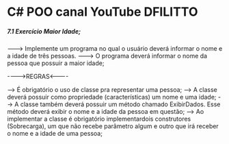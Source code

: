 # C# POO canal YouTube DFILITTO 

##### 7.1 Exercício Maior Idade;

---> Implemente um programa no qual o usuário deverá informar o nome e a idade de três pessoas.
---> O programa deverá informar o nome da pessoa que possuir a maior idade;

---->REGRAS<----

--> É obrigatório o uso de classe pra representar uma pessoa;
--> A classe deverá possuir como propriedade (características) um nome e uma idade;
--> A classe também deverá possuir um método chamado ExibirDados. Esse método deverá exibir o nome e a idade da pessoa em questão;
--> Ao implementar a classe é obrigatório implementardois construtores (Sobrecarga), um que não recebe parâmetro algum e outro que irá receber o nome e a idade de uma pessoa;


